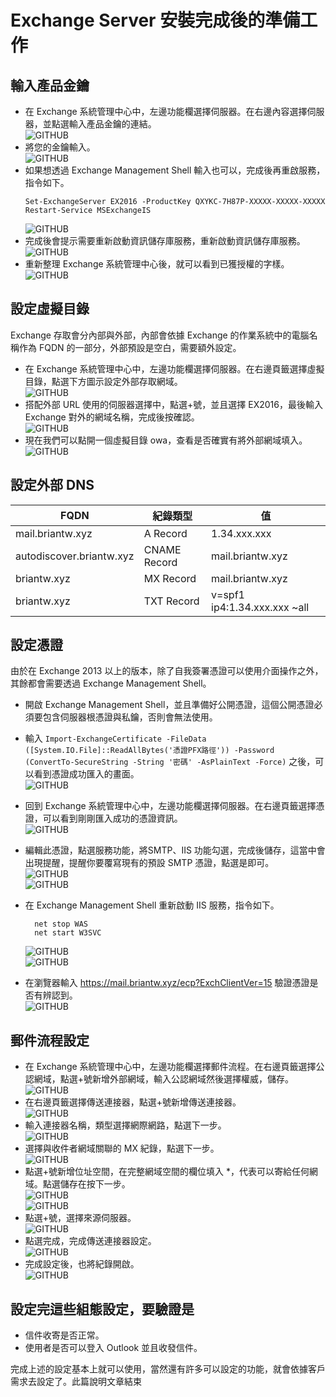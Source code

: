 # Exchange Server 安裝完成後的準備工作

## 輸入產品金鑰

- 在 Exchange 系統管理中心中，左邊功能欄選擇伺服器。在右邊內容選擇伺服器，並點選輸入產品金鑰的連結。<br>
  ![GITHUB](/TaskImages/1.png)<br>
- 將您的金鑰輸入。<br>
  ![GITHUB](/TaskImages/2.png)<br>
- 如果想透過 Exchange Management Shell 輸入也可以，完成後再重啟服務，指令如下。<br>
  ````
  Set-ExchangeServer EX2016 -ProductKey QXYKC-7H87P-XXXXX-XXXXX-XXXXX
  Restart-Service MSExchangeIS
  ````
  ![GITHUB](/TaskImages/3.png)<br>
- 完成後會提示需要重新啟動資訊儲存庫服務，重新啟動資訊儲存庫服務。<br>
  ![GITHUB](/TaskImages/4.png)<br>
- 重新整理 Exchange 系統管理中心後，就可以看到已獲授權的字樣。<br>
  ![GITHUB](/TaskImages/5.png)<br>

## 設定虛擬目錄
Exchange 存取會分內部與外部，內部會依據 Exchange 的作業系統中的電腦名稱作為 FQDN 的一部分，外部預設是空白，需要額外設定。<br>
- 在 Exchange 系統管理中心中，左邊功能欄選擇伺服器。在右邊頁籤選擇虛擬目錄，點選下方圖示設定外部存取網域。<br>
  ![GITHUB](/TaskImages/6.png)<br>
- 搭配外部 URL 使用的伺服器選擇中，點選+號，並且選擇 EX2016，最後輸入 Exchange 對外的網域名稱，完成後按確認。<br>
  ![GITHUB](/TaskImages/7.png)<br>
- 現在我們可以點開一個虛擬目錄 owa，查看是否確實有將外部網域填入。<br>
  ![GITHUB](TaskImages/8.png)<br>
## 設定外部 DNS

| FQDN |  紀錄類型   | 值  |
|  ----  | ----  | ----  |
| mail.briantw.xyz| A Record  | 1.34.xxx.xxx |
| autodiscover.briantw.xyz| CNAME Record  | mail.briantw.xyz |
| briantw.xyz| MX Record  | mail.briantw.xyz |
| briantw.xyz| TXT Record  | v=spf1 ip4:1.34.xxx.xxx ~all |

## 設定憑證
由於在 Exchange 2013 以上的版本，除了自我簽署憑證可以使用介面操作之外，其餘都會需要透過 Exchange Management Shell。<br>
- 開啟 Exchange Management Shell，並且準備好公開憑證，這個公開憑證必須要包含伺服器根憑證與私鑰，否則會無法使用。<br>
- 輸入 `Import-ExchangeCertificate -FileData ([System.IO.File]::ReadAllBytes('憑證PFX路徑')) -Password (ConvertTo-SecureString -String '密碼' -AsPlainText -Force)` 之後，可以看到憑證成功匯入的畫面。<br>
  ![GITHUB](TaskImages/9.png)<br>
- 回到 Exchange 系統管理中心中，左邊功能欄選擇伺服器。在右邊頁籤選擇憑證，可以看到剛剛匯入成功的憑證資訊。<br>
  ![GITHUB](TaskImages/10.png)<br>
- 編輯此憑證，點選服務功能，將SMTP、IIS 功能勾選，完成後儲存，這當中會出現提醒，提醒你要覆寫現有的預設 SMTP 憑證，點選是即可。<br>
   ![GITHUB](TaskImages/10-1.png)<br>
   ![GITHUB](TaskImages/11.png)<br>
- 在 Exchange Management Shell 重新啟動 IIS 服務，指令如下。<br>
  ````
  	net stop WAS
    net start W3SVC
  ````
  ![GITHUB](TaskImages/12.png)<br>
  ![GITHUB](TaskImages/13.png)<br>

- 在瀏覽器輸入 https://mail.briantw.xyz/ecp?ExchClientVer=15 驗證憑證是否有辨認到。<br>
  ![GITHUB](TaskImages/14.png)<br>

## 郵件流程設定

- 在 Exchange 系統管理中心中，左邊功能欄選擇郵件流程。在右邊頁籤選擇公認網域，點選+號新增外部網域，輸入公認網域然後選擇權威，儲存。<br>
  ![GITHUB](TaskImages/15.png)<br>
- 在右邊頁籤選擇傳送連接器，點選+號新增傳送連接器。<br>
  ![GITHUB](TaskImages/16.png)<br>
- 輸入連接器名稱，類型選擇網際網路，點選下一步。<br>
  ![GITHUB](TaskImages/17.png)<br>
- 選擇與收件者網域關聯的 MX 紀錄，點選下一步。<br>
  ![GITHUB](TaskImages/18.png)<br>
- 點選+號新增位址空間，在完整網域空間的欄位填入 *，代表可以寄給任何網域。點選儲存在按下一步。<br>
  ![GITHUB](TaskImages/19.png)<br>
  ![GITHUB](TaskImages/20.png)<br>
- 點選+號，選擇來源伺服器。<br>
  ![GITHUB](TaskImages/21.png)<br>
- 點選完成，完成傳送連接器設定。<br>
  ![GITHUB](TaskImages/22.png)<br>
- 完成設定後，也將紀錄開啟。<br>
  ![GITHUB](TaskImages/23.png)<br>
  
## 設定完這些組態設定，要驗證是

- 信件收寄是否正常。<br>
- 使用者是否可以登入 Outlook 並且收發信件。<br>

完成上述的設定基本上就可以使用，當然還有許多可以設定的功能，就會依據客戶需求去設定了。此篇說明文章結束<br>